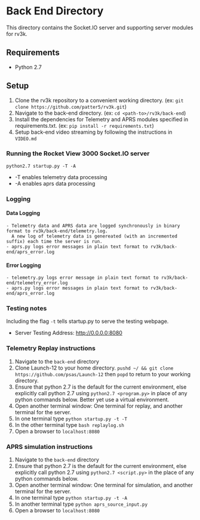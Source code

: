 # Back End Directory
This directory contains the Socket.IO server and supporting server modules for rv3k.

## Requirements
- Python 2.7

## Setup
1. Clone the rv3k repository to a convenient working directory. (ex: `git clone https://github.com/patter5/rv3k.git`)
2. Navigate to the back-end directory. (ex: `cd <path-to>/rv3k/back-end`)
3. Install the dependencies for Telemetry and APRS modules specified in requirements.txt. (ex: `pip install -r requirements.txt`)
4. Setup back-end video streaming by following the instructions in `VIDEO.md`

### Running the Rocket View 3000 Socket.IO server
`python2.7 startup.py -T -A`
 - -T enables telemetry data processing
 - -A enables aprs data processing

### Logging
#### Data Logging
    - Telemetry data and APRS data are logged synchronously in binary format to rv3k/back-end/telemetry.log.
      A new log of telemetry data is genereated (with an incremented suffix) each time the server is run.
    - aprs.py logs error messages in plain text format to rv3k/back-end/aprs_error.log

#### Error Logging
    - telemetry.py logs error message in plain text format to rv3k/back-end/telemetry_error.log
    - aprs.py logs error messages in plain text format to rv3k/back-end/aprs_error.log

### Testing notes
Including the flag `-t` tells startup.py to serve the testing webpage.
- Server Testing Address: http://0.0.0.0:8080

### Telemetry Replay instructions
1. Navigate to the `back-end` directory
1. Clone Launch-12 to your home directory. `pushd ~/ && git clone https://github.com/psas/Launch-12` then `popd` to return to your working directory.
1. Ensure that python 2.7 is the default for the current environment, else explicitly call python 2.7 using `python2.7 <program.py>` in place of any python commands below. Better yet use a virtual environment.
1. Open another terminal window: One terminal for replay, and another terminal for the server.
1. In one terminal type `python startup.py -t -T`
1. In the other terminal type `bash replaylog.sh`
1. Open a browser to `localhost:8080`


### APRS simulation instructions
1. Navigate to the `back-end` directory
1. Ensure that python 2.7 is the default for the current environment, else explicitly call python 2.7 using `python2.7 <script.py>` in the place of any python commands below.
1. Open another terminal window: One terminal for simulation, and another terminal for the server.
1. In one terminal type `python startup.py -t -A`
1. In another terminal type `python aprs_source_input.py`
1. Open a browser to `localhost:8080`
